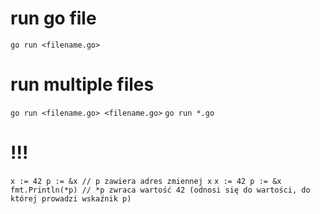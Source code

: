 # run go file

`go run <filename.go>`

# run multiple files

`go run <filename.go> <filename.go>`
`go run *.go`

# !!!
`x := 42
p := &x // p zawiera adres zmiennej x`
`x := 42
p := &x
fmt.Println(*p) // *p zwraca wartość 42 (odnosi się do wartości, do której prowadzi wskaźnik p)
`
